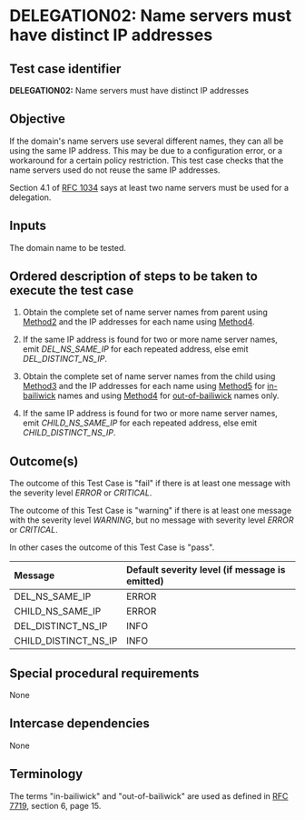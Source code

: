 # DELEGATION02: Name servers must have distinct IP addresses

## Test case identifier

**DELEGATION02:** Name servers must have distinct IP addresses

## Objective

If the domain's name servers use several different names, they can all
be using the same IP address. This may be due to a configuration error, or
a workaround for a certain policy restriction. This test case checks that
the name servers used do not reuse the same IP addresses.

Section 4.1 of [RFC 1034] says at least
two name servers must be used for a delegation.

## Inputs

The domain name to be tested.

## Ordered description of steps to be taken to execute the test case

1. Obtain the complete set of name server names from parent using 
   [Method2] and the IP addresses for each name using [Method4].

2. If the same IP address is found for two or more name server names, 
   emit *DEL_NS_SAME_IP* for each repeated address, else emit
   *DEL_DISTINCT_NS_IP*.

3. Obtain the complete set of name server names from the child using 
   [Method3] and the IP addresses for each name using [Method5] for
   [in-bailiwick] names and using [Method4] for [out-of-bailiwick] 
   names only. 

4. If the same IP address is found for two or more name server names, 
   emit *CHILD_NS_SAME_IP* for each repeated address, else emit
   *CHILD_DISTINCT_NS_IP*.

## Outcome(s)

The outcome of this Test Case is "fail" if there is at least one message
with the severity level *ERROR* or *CRITICAL*.

The outcome of this Test Case is "warning" if there is at least one message
with the severity level *WARNING*, but no message with severity level
*ERROR* or *CRITICAL*.

In other cases the outcome of this Test Case is "pass".

Message               | Default severity level (if message is emitted)
:---------------------|:-----------------------------------
DEL_NS_SAME_IP        | ERROR
CHILD_NS_SAME_IP      | ERROR
DEL_DISTINCT_NS_IP    | INFO
CHILD_DISTINCT_NS_IP  | INFO

## Special procedural requirements

None 

## Intercase dependencies

None


## Terminology

The terms "in-bailiwick" and "out-of-bailiwick" are used as defined
in [RFC 7719], section 6, page 15.

[RFC 7719]: https://tools.ietf.org/html/rfc7719

[RFC 1034]: https://tools.ietf.org/html/rfc1034

[Method2]:  ../Methods.md#method-2-obtain-glue-name-records-from-parent

[Method3]:  ../Methods.md#method-3-obtain-name-servers-from-child

[Method4]:  ../Methods.md#method-4-obtain-glue-address-records-from-parent

[Method5]:  ../Methods.md#method-5-obtain-the-name-server-address-records-from-child

[in-bailiwick]:     #terminology

[out-of-bailiwick]: #terminology

